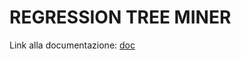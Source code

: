 # REGRESSION TREE MINER
Link alla documentazione: [doc](https://github.com/fralav/regression_tree_miner-client/blob/master/documentazione.pdf)
